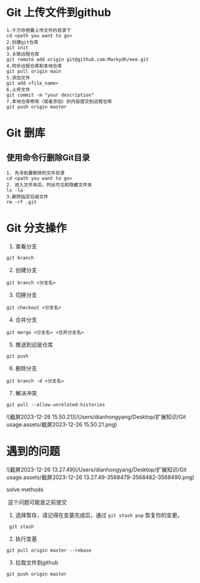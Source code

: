 # Git 上传文件到github

```
1.千万你想要上传文件的目录下
cd <path you want to go>
2.创建git仓库
git init
3.关联远程仓库
git remote add origin git@github.com:Markydh/eee.git
4.同步远程仓库和本地仓库
git pull origin main
5.添加文件
git add <file_name>
6.上传文件
git commit -m "your description"
7.本地仓库修改（或者添加）的内容提交到远程仓库
git push origin master
```



# Git 删库

## 使用命令行删除Git目录

```
1. 先寻到要删除的文件目录
cd <path you want to go>
2. 进入文件夹后，列出可见和隐藏文件夹
ls -la
3.删除指定后缀文件
rm -rf .git
```





# Git 分支操作

1. 查看分支

```
git branch
```

2. 创建分支

```
git branch <分支名>
```

3. 切换分支

```
git checkout <分支名>
```

4. 合并分支

```
git merge <分支名> <合并分支名>
```

5. 推送到远层仓库

```
git push
```

6. 删除分支

```
git branch -d <分支名>
```

7. 解决冲突

```
git pull --allow-unrelated-histories
```

![截屏2023-12-26 15.50.21](/Users/dianhongyang/Desktop/扩展知识/Git usage.assets/截屏2023-12-26 15.50.21.png)



# 遇到的问题

![截屏2023-12-26 13.27.49](/Users/dianhongyang/Desktop/扩展知识/Git usage.assets/截屏2023-12-26 13.27.49-3568479-3568482-3568490.png)

solve methods

​	这个问题可能是之前提交

1. 选择暂存，请记得在变基完成后，通过 `git stash pop` 恢复你的变更。

```
 git stash
```

2. 执行变基

```
git pull origin master --rebase
```

3. 拉取文件到github

```
git push origin master
```
